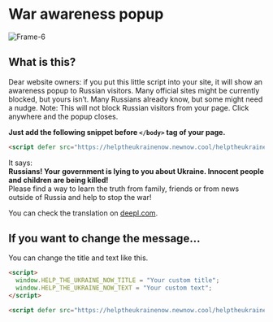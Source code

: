 # War awareness popup

![Frame-6](https://user-images.githubusercontent.com/100711150/156603119-c563a3d7-9b97-47c3-a37e-e8a869a14f9c.jpg)


## What is this?

Dear website owners: if you put this little script into your site, it will show an awareness popup to Russian visitors. Many official sites might be currently blocked, but yours isn’t. Many Russians already know, but some might need a nudge. Note: This will not block Russian visitors from your page. Click anywhere and the popup closes.


**Just add the following snippet before ```</body>``` tag of your page.**  
```html
<script defer src="https://helptheukrainenow.newnow.cool/helptheukrainenow.js"></script>
```

It says:  
**Russians! Your government is lying to you about Ukraine. Innocent people and children are being killed!**    
Please find a way to learn the truth from family, friends or from news outside of Russia and help to stop the war!

You can check the translation on [deepl.com](https://www.deepl.com/de/translator#ru/en/%D0%A0%D0%BE%D1%81%D1%81%D0%B8%D1%8F%D0%BD%D0%B5!%20%D0%92%D0%B0%D1%88%D0%B5%20%D0%BF%D1%80%D0%B0%D0%B2%D0%B8%D1%82%D0%B5%D0%BB%D1%8C%D1%81%D1%82%D0%B2%D0%BE%20%D0%BB%D0%B6%D0%B5%D1%82%20%D0%B2%D0%B0%D0%BC%20%D0%BE%D0%B1%20%D0%A3%D0%BA%D1%80%D0%B0%D0%B8%D0%BD%D0%B5.%20%D0%A3%D0%B1%D0%B8%D0%B2%D0%B0%D1%8E%D1%82%20%D0%BD%D0%B5%D0%B2%D0%B8%D0%BD%D0%BD%D1%8B%D1%85%20%D0%BB%D1%8E%D0%B4%D0%B5%D0%B9%20%D0%B8%20%D0%B4%D0%B5%D1%82%D0%B5%D0%B9!%0A%0A%D0%9F%D0%BE%D0%B6%D0%B0%D0%BB%D1%83%D0%B9%D1%81%D1%82%D0%B0%2C%20%D0%BD%D0%B0%D0%B9%D0%B4%D0%B8%D1%82%D0%B5%20%D1%81%D0%BF%D0%BE%D1%81%D0%BE%D0%B1%20%D1%83%D0%B7%D0%BD%D0%B0%D1%82%D1%8C%20%D0%BF%D1%80%D0%B0%D0%B2%D0%B4%D1%83%20%D0%BE%D1%82%20%D1%81%D0%B5%D0%BC%D1%8C%D0%B8%2C%20%D0%B4%D1%80%D1%83%D0%B7%D0%B5%D0%B9%20%D0%B8%D0%BB%D0%B8%20%D0%B8%D0%B7%20%D0%BD%D0%BE%D0%B2%D0%BE%D1%81%D1%82%D0%B5%D0%B9%20%D0%B7%D0%B0%20%D0%BF%D1%80%D0%B5%D0%B4%D0%B5%D0%BB%D0%B0%D0%BC%D0%B8%20%D0%A0%D0%BE%D1%81%D1%81%D0%B8%D0%B8%20%D0%B8%20%D0%BF%D0%BE%D0%BC%D0%BE%D0%B3%D0%B8%D1%82%D0%B5%20%D0%BE%D1%81%D1%82%D0%B0%D0%BD%D0%BE%D0%B2%D0%B8%D1%82%D1%8C%20%D0%B2%D0%BE%D0%B9%D0%BD%D1%83!%20). 


## If you want to change the message...

You can change the title and text like this.

```html
<script>
  window.HELP_THE_UKRAINE_NOW_TITLE = "Your custom title";
  window.HELP_THE_UKRAINE_NOW_TEXT = "Your custom text";
</script>

<script defer src="https://helptheukrainenow.newnow.cool/helptheukrainenow.js"></script>
```
